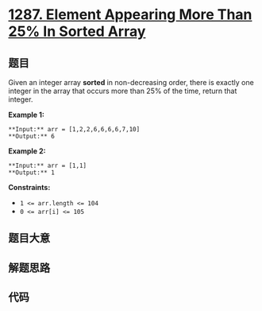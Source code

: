 # [1287. Element Appearing More Than 25% In Sorted Array](https://leetcode.com/problems/element-appearing-more-than-25-in-sorted-array)

## 题目

Given an integer array **sorted** in non-decreasing order, there is exactly
one integer in the array that occurs more than 25% of the time, return that
integer.



**Example 1:**

    
    
    **Input:** arr = [1,2,2,6,6,6,6,7,10]
    **Output:** 6
    

**Example 2:**

    
    
    **Input:** arr = [1,1]
    **Output:** 1
    



**Constraints:**

  * `1 <= arr.length <= 104`
  * `0 <= arr[i] <= 105`


## 题目大意

## 解题思路

## 代码

```javascript

```
